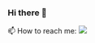 ### Hi there 👋

📫 How to reach me: 
<img src="{[BadgeURLHere](https://img.shields.io/badge/LinkedIn-0077B5?style=for-the-badge&logo=linkedin&logoColor=white)}" />


